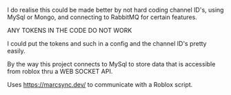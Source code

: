 I do realise this could be made better by not hard coding channel ID's, using MySql or Mongo, and connecting to RabbitMQ for certain features.

ANY TOKENS IN THE CODE DO NOT WORK

I could put the tokens and such in a config and the channel ID's pretty easily.

By the way this project connects to MySql to store data that is accessible from roblox thru a WEB SOCKET API.

Uses https://marcsync.dev/ to communicate with a Roblox script.
